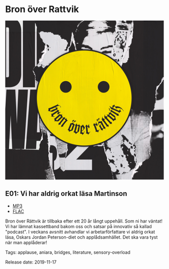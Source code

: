 # Bron över Rattvik
<img src="images/folder_q80.jpg" />

## E01: Vi har aldrig orkat läsa Martinson
* [MP3](download/01%20-%20Bron%20%C3%B6ver%20R%C3%A4ttvik%20-%20Vi%20har%20aldrig%20orkat%20l%C3%A4sa%20Martinson.mp3)
* [FLAC](download/01%20-%20Bron%20%C3%B6ver%20R%C3%A4ttvik%20-%20Vi%20har%20aldrig%20orkat%20l%C3%A4sa%20Martinson.flac)

Bron över Rättvik är tillbaka efter ett 20 år långt uppehåll. Som ni har väntat! Vi har lämnat kassettband bakom oss och satsar på innovativ så kallad "podcast". I veckans avsnitt avhandlar vi arbetarförfattare vi aldrig orkat läsa, Oskars Jordan Peterson-diet och applådsamhället. Det ska vara tyst när man applåderar!

Tags: applause, aniara, bridges, literature, sensory-overload

Release date: 2019-11-17
